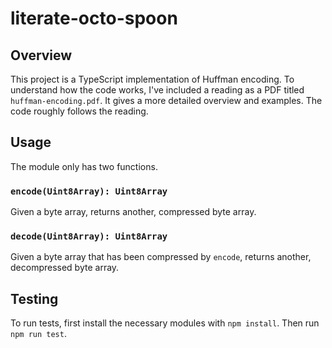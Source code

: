 # literate-octo-spoon

## Overview

This project is a TypeScript implementation of Huffman encoding. To understand how the code works, I've included a reading as a PDF titled `huffman-encoding.pdf`. It gives a more detailed overview and examples. The code roughly follows the reading.

## Usage

The module only has two functions.

### `encode(Uint8Array): Uint8Array`

Given a byte array, returns another, compressed byte array.

### `decode(Uint8Array): Uint8Array`

Given a byte array that has been compressed by `encode`, returns another, decompressed byte array.

## Testing

To run tests, first install the necessary modules with `npm install`. Then run `npm run test`.
